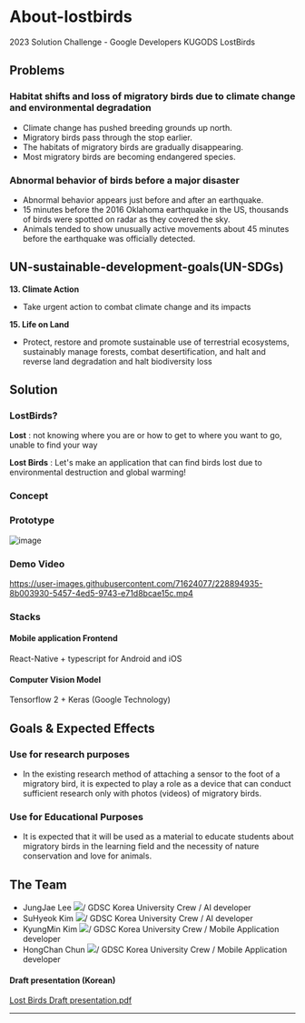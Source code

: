 # About-lostbirds
2023 Solution Challenge - Google Developers KUGODS LostBirds

## Problems
### Habitat shifts and loss of migratory birds due to climate change and environmental degradation
* Climate change has pushed breeding grounds up north.
* Migratory birds pass through the stop earlier.
* The habitats of migratory birds are gradually disappearing.
* Most migratory birds are becoming endangered species.

### Abnormal behavior of birds before a major disaster
* Abnormal behavior appears just before and after an earthquake.
* 15 minutes before the 2016 Oklahoma earthquake in the US, thousands of birds were spotted on radar as they covered the sky.
* Animals tended to show unusually active movements about 45 minutes before the earthquake was officially detected.

## UN-sustainable-development-goals(UN-SDGs)

**13. Climate Action**

* Take urgent action to combat climate change and its impacts

**15. Life on Land**

* Protect, restore and promote sustainable use of terrestrial ecosystems, sustainably manage forests, combat desertification, and halt and reverse land degradation and halt biodiversity loss

## Solution
### LostBirds?
**Lost** : not knowing where you are or how to get to where you want to go, unable to find your way

**Lost Birds** : Let's make an application that can find birds lost due to environmental destruction and global warming!


### Concept

### Prototype
![image](https://user-images.githubusercontent.com/71624077/228910478-3f0ccd7f-7602-4563-93e0-9ba12ae5e1a5.png)

### Demo Video


https://user-images.githubusercontent.com/71624077/228894935-8b003930-5457-4ed5-9743-e71d8bcae15c.mp4




### Stacks
#### Mobile application Frontend
React-Native + typescript for Android and iOS

#### Computer Vision Model
Tensorflow 2 + Keras (Google Technology)

## Goals & Expected Effects
### Use for research purposes
* In the existing research method of attaching a sensor to the foot of a migratory bird, it is expected to play a role as a device that can conduct sufficient research only with photos (videos) of migratory birds.
### Use for Educational Purposes
* It is expected that it will be used as a material to educate students about migratory birds in the learning field and the necessity of nature conservation and love for animals.

## The Team
* JungJae Lee <a href="https://github.com/JaerryLee"><img src="https://img.shields.io/badge/Github-181717?style=flat-square&logo=Github&logoColor=white&link=https://github.com/JaerryLee"/></a>/ GDSC Korea University Crew / AI developer
* SuHyeok Kim <a href="https://github.com/suhyeok-luke"><img src="https://img.shields.io/badge/Github-181717?style=flat-square&logo=Github&logoColor=white&link=https://github.com/suhyeok-luke"/></a>/ GDSC Korea University Crew / AI developer
* KyungMin Kim <a href="https://github.com/kidkio"><img src="https://img.shields.io/badge/Github-181717?style=flat-square&logo=Github&logoColor=white&link=https://github.com/kidkio"/></a>/ GDSC Korea University Crew / Mobile Application developer
* HongChan Chun <a href="https://github.com/chany63"><img src="https://img.shields.io/badge/Github-181717?style=flat-square&logo=Github&logoColor=white&linkhttps://github.com/chany63"/></a>/ GDSC Korea University Crew / Mobile Application developer

#### Draft presentation (Korean)
[Lost Birds Draft presentation.pdf](https://github.com/LostBirds/LostBirds/files/11114127/Lost.Birds.Draft.presentation.pdf)

***

